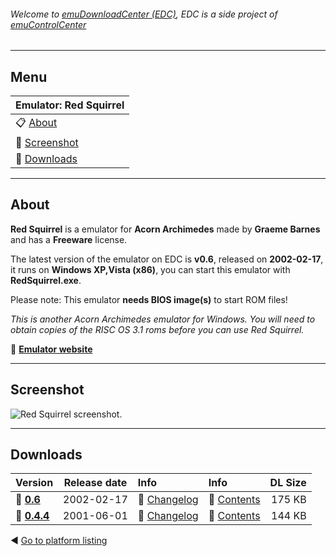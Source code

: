 ###### Welcome to [emuDownloadCenter (EDC)](https://github.com/PhoenixInteractiveNL/emuDownloadCenter/wiki/), EDC is a side project of [emuControlCenter](https://github.com/PhoenixInteractiveNL/emuControlCenter/wiki/)
***
## Menu
| **Emulator: Red Squirrel** |
|:---------|
| :clipboard: [About](#about) |
| :sunrise: [Screenshot](#screenshot) |
| :floppy_disk: [Downloads](#downloads) |
***
## About
**Red Squirrel** is a emulator for **Acorn Archimedes** made by **Graeme Barnes** and has a **Freeware** license.

The latest version of the emulator on EDC is **v0.6**, released on **2002-02-17**, it runs on **Windows XP,Vista (x86)**, you can start this emulator with **RedSquirrel.exe**.

Please note: This emulator **needs BIOS image(s)** to start ROM files!

_This is another Acorn Archimedes emulator for Windows. You will need to obtain copies of the RISC OS 3.1 roms before you can use Red Squirrel._

:link: [**Emulator website**](http://www.red-squirrel.org/)
***
## Screenshot
![](https://raw.githubusercontent.com/PhoenixInteractiveNL/emuDownloadCenter/master/hooks/redsquirrel/screen.jpg "Red Squirrel screenshot.")
***
## Downloads
| Version  | Release date  | Info       | Info       | DL Size    |
|:---------|:-------------:|:-----------|:-----------|-----------:|
| :floppy_disk: [**0.6**](https://github.com/PhoenixInteractiveNL/edc-repo0001/raw/master/redsquirrel/0.6.7z) | 2002-02-17 | :page_facing_up: [Changelog](https://github.com/PhoenixInteractiveNL/edc-repo0001/blob/master/redsquirrel/0.6_changelog.txt) | :mag_right: [Contents](https://github.com/PhoenixInteractiveNL/edc-repo0001/blob/master/redsquirrel/0.6_contents.txt) | 175 KB |
| :floppy_disk: [**0.4.4**](https://github.com/PhoenixInteractiveNL/edc-repo0001/raw/master/redsquirrel/0.4.4.7z) | 2001-06-01 | :page_facing_up: [Changelog](https://github.com/PhoenixInteractiveNL/edc-repo0001/blob/master/redsquirrel/0.4.4_changelog.txt) | :mag_right: [Contents](https://github.com/PhoenixInteractiveNL/edc-repo0001/blob/master/redsquirrel/0.4.4_contents.txt) | 144 KB |

:arrow_backward: [Go to platform listing](https://github.com/PhoenixInteractiveNL/emuDownloadCenter/wiki/EDC-Platform-List)
